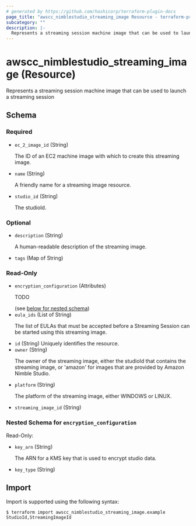 ```yaml
---
# generated by https://github.com/hashicorp/terraform-plugin-docs
page_title: "awscc_nimblestudio_streaming_image Resource - terraform-provider-awscc"
subcategory: ""
description: |-
  Represents a streaming session machine image that can be used to launch a streaming session
---
```


# awscc_nimblestudio_streaming_image (Resource)

Represents a streaming session machine image that can be used to launch a streaming session



<!-- schema generated by tfplugindocs -->
## Schema

### Required

- `ec_2_image_id` (String) <p>The ID of an EC2 machine image with which to create this streaming image.</p>
- `name` (String) <p>A friendly name for a streaming image resource.</p>
- `studio_id` (String) <p>The studioId. </p>

### Optional

- `description` (String) <p>A human-readable description of the streaming image.</p>
- `tags` (Map of String)

### Read-Only

- `encryption_configuration` (Attributes) <p>TODO</p> (see [below for nested schema](#nestedatt--encryption_configuration))
- `eula_ids` (List of String) <p>The list of EULAs that must be accepted before a Streaming Session can be started using this streaming image.</p>
- `id` (String) Uniquely identifies the resource.
- `owner` (String) <p>The owner of the streaming image, either the studioId that contains the streaming image, or 'amazon' for images that are provided by Amazon Nimble Studio.</p>
- `platform` (String) <p>The platform of the streaming image, either WINDOWS or LINUX.</p>
- `streaming_image_id` (String)

<a id="nestedatt--encryption_configuration"></a>
### Nested Schema for `encryption_configuration`

Read-Only:

- `key_arn` (String) <p>The ARN for a KMS key that is used to encrypt studio data.</p>
- `key_type` (String) <p/>

## Import

Import is supported using the following syntax:

```shell
$ terraform import awscc_nimblestudio_streaming_image.example StudioId,StreamingImageId
```
